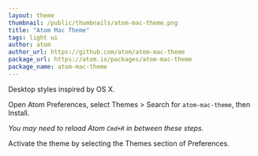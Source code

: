 ```yaml
---
layout: theme
thumbnail: /public/thumbnails/atom-mac-theme.png
title: "Atom Mac Theme"
tags: light ui
author: atom
author_url: https://github.com/atom/atom-mac-theme
package_url: https://atom.io/packages/atom-mac-theme
package_name: atom-mac-theme
---
```


Desktop styles inspired by OS X.

Open Atom Preferences, select Themes > Search for `atom-mac-theme`, then Install.

_You may need to reload Atom `Cmd+R` in between these steps._

Activate the theme by selecting the Themes section of Preferences.
